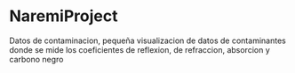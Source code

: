 # NaremiProject
Datos de contaminacion, pequeña visualizacion de datos de contaminantes donde se mide los coeficientes de reflexion, de refraccion, absorcion y carbono negro
